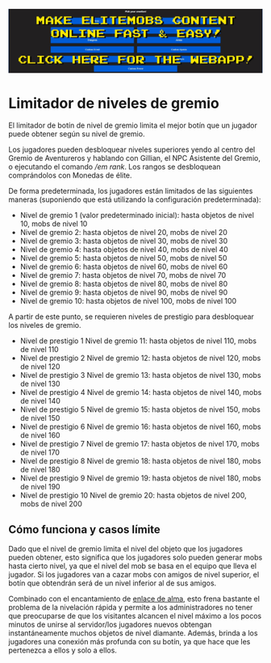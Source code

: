 [![webapp_banner.jpg](../../../img/wiki/webapp_banner.jpg)](https://magmaguy.com/webapp/webapp.html)

# Limitador de niveles de gremio

El limitador de botín de nivel de gremio limita el mejor botín que un jugador puede obtener según su nivel de gremio.

Los jugadores pueden desbloquear niveles superiores yendo al centro del Gremio de Aventureros y hablando con Gillian, el NPC Asistente del Gremio, o ejecutando el comando */em rank*. Los rangos se desbloquean comprándolos con Monedas de élite.

De forma predeterminada, los jugadores están limitados de las siguientes maneras (suponiendo que está utilizando la configuración predeterminada):

- Nivel de gremio 1 (valor predeterminado inicial): hasta objetos de nivel 10, mobs de nivel 10
- Nivel de gremio 2: hasta objetos de nivel 20, mobs de nivel 20
- Nivel de gremio 3: hasta objetos de nivel 30, mobs de nivel 30
- Nivel de gremio 4: hasta objetos de nivel 40, mobs de nivel 40
- Nivel de gremio 5: hasta objetos de nivel 50, mobs de nivel 50
- Nivel de gremio 6: hasta objetos de nivel 60, mobs de nivel 60
- Nivel de gremio 7: hasta objetos de nivel 70, mobs de nivel 70
- Nivel de gremio 8: hasta objetos de nivel 80, mobs de nivel 80
- Nivel de gremio 9: hasta objetos de nivel 90, mobs de nivel 90
- Nivel de gremio 10: hasta objetos de nivel 100, mobs de nivel 100

A partir de este punto, se requieren niveles de prestigio para desbloquear los niveles de gremio.

- Nivel de prestigio 1 Nivel de gremio 11: hasta objetos de nivel 110, mobs de nivel 110
- Nivel de prestigio 2 Nivel de gremio 12: hasta objetos de nivel 120, mobs de nivel 120
- Nivel de prestigio 3 Nivel de gremio 13: hasta objetos de nivel 130, mobs de nivel 130
- Nivel de prestigio 4 Nivel de gremio 14: hasta objetos de nivel 140, mobs de nivel 140
- Nivel de prestigio 5 Nivel de gremio 15: hasta objetos de nivel 150, mobs de nivel 150
- Nivel de prestigio 6 Nivel de gremio 16: hasta objetos de nivel 160, mobs de nivel 160
- Nivel de prestigio 7 Nivel de gremio 17: hasta objetos de nivel 170, mobs de nivel 170
- Nivel de prestigio 8 Nivel de gremio 18: hasta objetos de nivel 180, mobs de nivel 180
- Nivel de prestigio 9 Nivel de gremio 19: hasta objetos de nivel 180, mobs de nivel 190
- Nivel de prestigio 10 Nivel de gremio 20: hasta objetos de nivel 200, mobs de nivel 200

## Cómo funciona y casos límite
Dado que el nivel de gremio limita el nivel del objeto que los jugadores pueden obtener, esto significa que los jugadores solo pueden generar mobs hasta cierto nivel, ya que el nivel del mob se basa en el equipo que lleva el jugador. Si los jugadores van a cazar mobs con amigos de nivel superior, el botín que obtendrán será de un nivel inferior al de sus amigos.

Combinado con el encantamiento de [enlace de alma]($language/elitemobs/soulbind.md$), esto frena bastante el problema de la nivelación rápida y permite a los administradores no tener que preocuparse de que los visitantes alcancen el nivel máximo a los pocos minutos de unirse al servidor/los jugadores nuevos obtengan instantáneamente muchos objetos de nivel diamante. Además, brinda a los jugadores una conexión más profunda con su botín, ya que hace que les pertenezca a ellos y solo a ellos.
